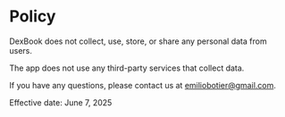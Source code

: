# Policy

DexBook does not collect, use, store, or share any personal data from users.

The app does not use any third-party services that collect data.

If you have any questions, please contact us at emiliobotier@gmail.com.

Effective date: June 7, 2025
